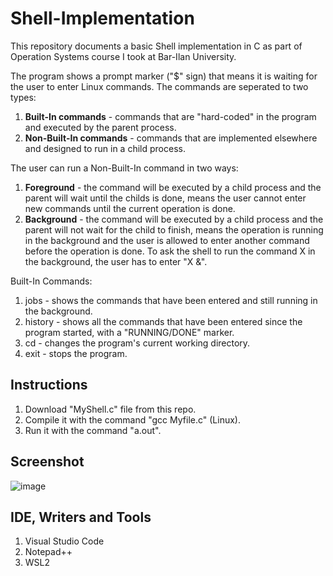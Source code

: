# Shell-Implementation

This repository documents a basic Shell implementation in C as part of Operation Systems course I took at Bar-Ilan University.

The program shows a prompt marker ("$" sign) that means it is waiting for the user to enter Linux commands.
The commands are seperated to two types:
1. <b>Built-In commands</b> - commands that are "hard-coded" in the program and executed by the parent process.
2. <b>Non-Built-In commands</b> - commands that are implemented elsewhere and designed to run in a child process.

The user can run a Non-Built-In command in two ways:
1. <b>Foreground</b> - the command will be executed by a child process and the parent will wait until the childs is done, means the user cannot enter new commands until the current operation is done. 
2. <b>Background</b> - the command will be executed by a child process and the parent will not wait for the child to finish, means the operation is running in the background and the user is allowed to enter another command before the operation is done. To ask the shell to run the command X in the background, the user has to enter "X &".

Built-In Commands:
1. jobs - shows the commands that have been entered and still running in the background.
2. history - shows all the commands that have been entered since the program started, with a "RUNNING/DONE" marker.
3. cd - changes the program's current working directory.
4. exit - stops the program.


## Instructions

1. Download "MyShell.c" file from this repo.
2. Compile it with the command "gcc Myfile.c" (Linux).
3. Run it with the command "a.out".


## Screenshot

![image](https://user-images.githubusercontent.com/72878018/128595671-a80517e8-5528-4b4e-a6ae-60a14a8bc677.png)


## IDE, Writers and Tools

1. Visual Studio Code
2. Notepad++
3. WSL2
